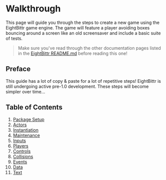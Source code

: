 # Walkthrough

This page will guide you through the steps to create a new game using the EightBittr game engine.
The game will feature a player avoiding boxes bouncing around a screen like an old screensaver and include a basic suite of tests.

> Make sure you've read through the other documentation pages listed in the [EightBittr README.md](../../README.md) before reading this one!

## Preface

This guide has a lot of copy & paste for a lot of repetitive steps!
EightBittr is still undergoing active pre-1.0 development.
These steps will become simpler over time...

## Table of Contents

1. [Package Setup](./1.%20Package%20Setup.md)
2. [Actors](./2.%20Actors.md)
3. [Instantiation](./3.%20Instantiation.md)
4. [Maintenance](./4.%20Maintenance.md)
5. [Inputs](./5.%20Inputs.md)
6. [Players](./6.%20Players.md)
7. [Controls](./7.%20Controls.md)
8. [Collisions](./8.%20Collisions.md)
9. [Events](./9.%20Events.md)
10. [Data](./10.%20Data.md)
11. [Text](./11.%20Text.md)
